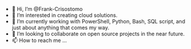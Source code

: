- 👋 Hi, I’m @Frank-Crisostomo
- 👀 I’m interested in creating cloud solutions.
- 🌱 I’m currently working with PowerShell, Python, Bash, SQL script, and just about anything that comes my way.
- 💞️ I’m looking to collaborate on open source projects in the near future.
- 📫 How to reach me ...

<!---
Frank-Crisostomo/Frank-Crisostomo is a ✨ special ✨ repository because its `README.md` (this file) appears on your GitHub profile.
You can click the Preview link to take a look at your changes.
--->
